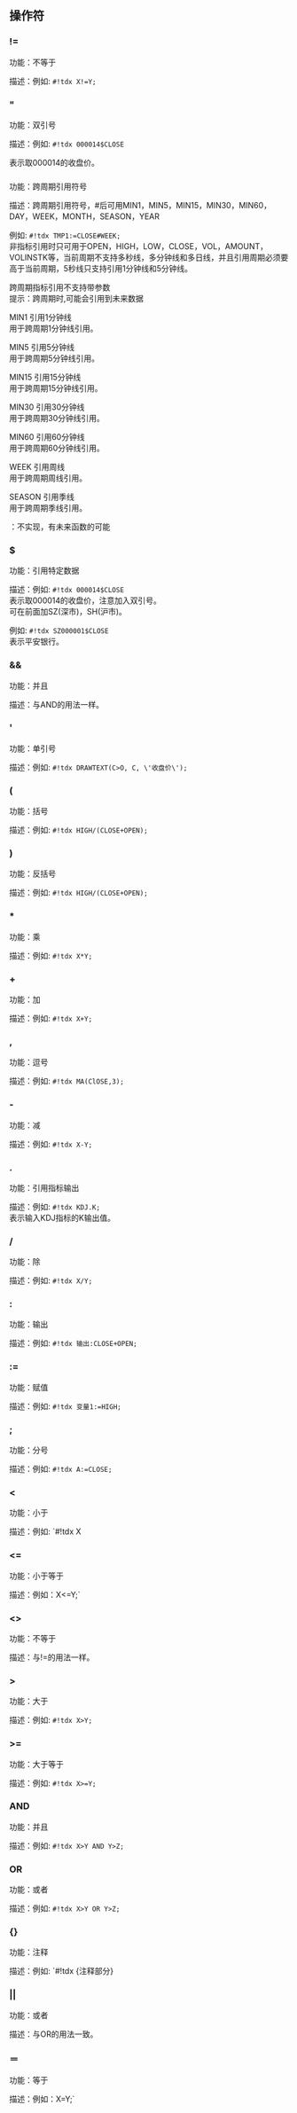 <script async src="https://pagead2.googlesyndication.com/pagead/js/adsbygoogle.js"></script>
<!-- 展示广告3 -->
<ins class="adsbygoogle"
     style="display:block"
     data-ad-client="ca-pub-6890694312814945"
     data-ad-slot="8321470275"
     data-ad-format="auto"
     data-full-width-responsive="true"></ins>
<script>
     (adsbygoogle = window.adsbygoogle || []).push({});
</script>

## 操作符

### !=



功能：不等于

  
描述：例如:  `#!tdx X!=Y;`


### "



功能：双引号

  
描述：例如:  `#!tdx 000014$CLOSE`
  
表示取000014的收盘价。

  

 
 
### #



功能：跨周期引用符号

  
描述：跨周期引用符号，#后可用MIN1，MIN5，MIN15，MIN30，MIN60，DAY，WEEK，MONTH，SEASON，YEAR  
  
例如:  `#!tdx TMP1:=CLOSE#WEEK;`  
非指标引用时只可用于OPEN，HIGH，LOW，CLOSE，VOL，AMOUNT，VOLINSTK等，当前周期不支持多秒线，多分钟线和多日线，并且引用周期必须要高于当前周期，5秒线只支持引用1分钟线和5分钟线。  
  
跨周期指标引用不支持带参数  
提示：跨周期时,可能会引用到未来数据  
   
MIN1 引用1分钟线  
用于跨周期1分钟线引用。  
   
MIN5 引用5分钟线  
用于跨周期5分钟线引用。  
   
MIN15 引用15分钟线  
用于跨周期15分钟线引用。  
   
MIN30 引用30分钟线  
用于跨周期30分钟线引用。  
   
MIN60 引用60分钟线  
用于跨周期60分钟线引用。  
  
WEEK 引用周线  
用于跨周期周线引用。  
   
SEASON 引用季线  
用于跨周期季线引用。

  

 ：不实现，有未来函数的可能
 
### $



功能：引用特定数据

  
描述：例如:  `#!tdx 000014$CLOSE`  
表示取000014的收盘价，注意加入双引号。  
可在前面加SZ(深市)，SH(沪市)。  
  
例如:  `#!tdx SZ000001$CLOSE`  
表示平安银行。

  

 
 
### &&



功能：并且

  
描述：与AND的用法一样。


### \'



功能：单引号

描述：例如:  `#!tdx DRAWTEXT(C>O, C, \'收盘价\');`


### (



功能：括号

  
描述：例如:  `#!tdx HIGH/(CLOSE+OPEN);`


### )



功能：反括号

  
描述：例如:  `#!tdx HIGH/(CLOSE+OPEN);`


### *



功能：乘

  
描述：例如:  `#!tdx X*Y;`


### +



功能：加

  
描述：例如:  `#!tdx X+Y;`


### ,



功能：逗号

  
描述：例如:  `#!tdx MA(ClOSE,3);`


### -



功能：减

  
描述：例如:  `#!tdx X-Y;`


### .



功能：引用指标输出

  
描述：例如:  `#!tdx KDJ.K;`  
表示输入KDJ指标的K输出值。

  

 
 
### /



功能：除

  
描述：例如:  `#!tdx X/Y;`


### :



功能：输出

  
描述：例如:  `#!tdx 输出:CLOSE+OPEN;`


### :=



功能：赋值

  
描述：例如:  `#!tdx 变量1:=HIGH;`


### ;



功能：分号

  
描述：例如:  `#!tdx A:=CLOSE;`


### <



功能：小于

  
描述：例如:  `#!tdx X



### <=



功能：小于等于

  
描述：例如：X<=Y;`


### <>



功能：不等于

  
描述：与!=的用法一样。


### >



功能：大于

  
描述：例如:  `#!tdx X>Y;`


### >=



功能：大于等于

  
描述：例如:  `#!tdx X>=Y;`


### AND



功能：并且

  
描述：例如:  `#!tdx X>Y AND Y>Z;`


### OR



功能：或者

  
描述：例如:  `#!tdx X>Y OR Y>Z;`


### {}



功能：注释

  
描述：例如:  `#!tdx {注释部分}


### ||



功能：或者

  
描述：与OR的用法一致。


### ＝



功能：等于

  
描述：例如：X=Y;`





